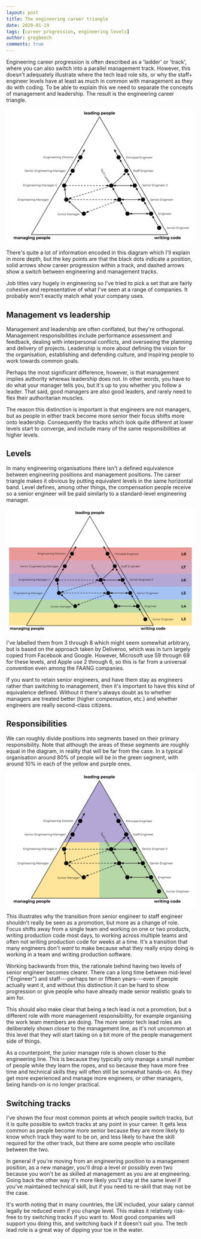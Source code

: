```yaml
---
layout: post
title: The engineering career triangle
date: 2020-01-19
tags: [career progression, engineering levels]
author: gregbeech
comments: true
---
```


Engineering career progression is often described as a 'ladder' or 'track', where you can also switch into a parallel management track. However, this doesn't adequately illustrate where the tech lead role sits, or why the staff+ engineer levels have at least as much in common with management as they do with coding. To be able to explain this we need to separate the concepts of management and leadership. The result is the engineering career triangle.

![Engineering Career Triangle](/assets/img/engineering-career-triangle.svg)

There's quite a lot of information encoded in this diagram which I'll explain in more depth, but the key points are that the black dots indicate a position, solid arrows show career progression within a track, and dashed arrows show a switch between engineering and management tracks.

Job titles vary hugely in engineering so I've tried to pick a set that are fairly cohesive and representative of what I've seen at a range of companies. It probably won't exactly match what your company uses.

## Management vs leadership

Management and leadership are often conflated, but they're orthogonal. Management responsibilities include performance assessment and feedback, dealing with interpersonal conflicts, and overseeing the planning and delivery of projects. Leadership is more about defining the vision for the organisation, establishing and defending culture, and inspiring people to work towards common goals.

Perhaps the most significant difference, however, is that management implies authority whereas leadership does not. In other words, you have to do what your manager tells you, but it's up to you whether you follow a leader. That said, good managers are also good leaders, and rarely need to flex their authoritarian muscles.

The reason this distinction is important is that engineers are not managers, but as people in either track become more senior their focus shifts more onto leadership. Consequently the tracks which look quite different at lower levels start to converge, and include many of the same responsibilities at higher levels.

## Levels

In many engineering organisations there isn't a defined equivalence between engineering positions and management positions. The career triangle makes it obvious by putting equivalent levels in the same horizontal band. Level defines, among other things, the compensation people receive so a senior engineer will be paid similarly to a standard-level engineering manager.

![Engineering Career Levels](/assets/img/engineering-career-levels.svg)

I've labelled them from 3 through 8 which might seem somewhat arbitrary, but is based on the approach taken by Deliveroo, which was in turn largely copied from Facebook and Google. However, Microsoft use 59 through 69 for these levels, and Apple use 2 through 6, so this is far from a universal convention even among the FAANG companies.

If you want to retain senior engineers, and have them stay as engineers rather than switching to management, then it's important to have this kind of equivalence defined. Without it there's always doubt as to whether managers are treated better (higher compensation, etc.) and whether engineers are really second-class citizens.

## Responsibilities

We can roughly divide positions into segments based on their primary responsibility. Note that although the areas of these segments are roughly equal in the diagram, in reality that will be far from the case. In a typical organisation around 80% of people will be in the green segment, with around 10% in each of the yellow and purple ones.

![Engineering Career Responsibilities](/assets/img/engineering-career-responsibilities.svg)

This illustrates why the transition from senior engineer to staff engineer shouldn't really be seen as a promotion, but more as a change of role. Focus shifts away from a single team and working on one or two products, writing production code most days, to working across multiple teams and often not writing production code for weeks at a time. It's a transition that many engineers don't _want_ to make because what they really enjoy doing is working in a team and writing production software.

Working backwards from this, the rationale behind having two levels of senior engineer becomes clearer. There can a long time between mid-level ("Engineer") and staff---perhaps ten or fifteen years---even if people actually want it, and without this distinction it can be hard to show progression or give people who have already made senior realistic goals to aim for.

This should also make clear that being a tech lead is not a promotion, but a different role with more management responsibility, for example organising the work team members are doing. The more senior tech lead roles are deliberately shown closer to the management line, as it's not uncommon at this level that they will start taking on a bit more of the people management side of things.

As a counterpoint, the junior manager role is shown closer to the engineering line. This is because they typically only manage a small number of people while they learn the ropes, and so because they have more free time and technical skills they will often still be somewhat hands-on. As they get more experienced and manage more engineers, or other managers, being hands-on is no longer practical.

## Switching tracks

I've shown the four most common points at which people switch tracks, but it is quite possible to switch tracks at any point in your career. It gets less common as people become more senior because they are more likely to know which track they want to be on, and less likely to have the skill required for the other track, but there are some people who oscillate between the two.

In general if you're moving from an engineering position to a management position, as a new manager, you'll drop a level or possibly even two because you won't be as skilled at management as you are at engineering. Going back the other way it's more likely you'll stay at the same level if you've maintained technical skill, but if you need to re-skill that may not be the case.

It's worth noting that in many countries, the UK included, your salary cannot legally be reduced even if you change level. This makes it relatively risk-free to try switching tracks if you want to. Most good companies will support you doing this, and switching back if it doesn't suit you. The tech lead role is a great way of dipping your toe in the water.





